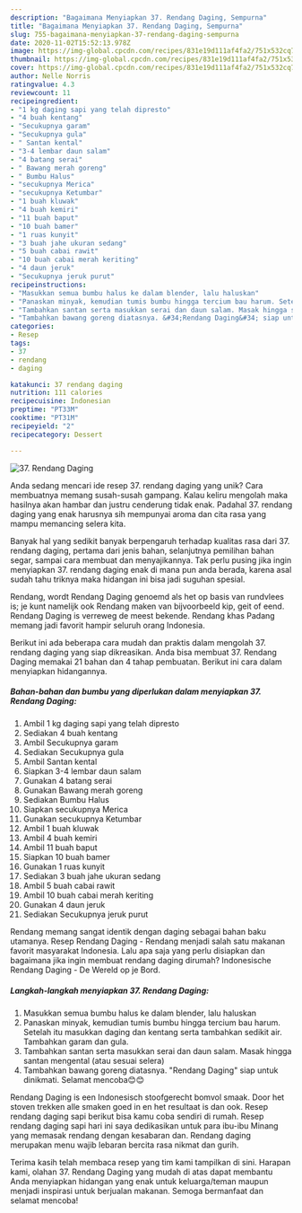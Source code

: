 ```yaml
---
description: "Bagaimana Menyiapkan 37. Rendang Daging, Sempurna"
title: "Bagaimana Menyiapkan 37. Rendang Daging, Sempurna"
slug: 755-bagaimana-menyiapkan-37-rendang-daging-sempurna
date: 2020-11-02T15:52:13.978Z
image: https://img-global.cpcdn.com/recipes/831e19d111af4fa2/751x532cq70/37-rendang-daging-foto-resep-utama.jpg
thumbnail: https://img-global.cpcdn.com/recipes/831e19d111af4fa2/751x532cq70/37-rendang-daging-foto-resep-utama.jpg
cover: https://img-global.cpcdn.com/recipes/831e19d111af4fa2/751x532cq70/37-rendang-daging-foto-resep-utama.jpg
author: Nelle Norris
ratingvalue: 4.3
reviewcount: 11
recipeingredient:
- "1 kg daging sapi yang telah dipresto"
- "4 buah kentang"
- "Secukupnya garam"
- "Secukupnya gula"
- " Santan kental"
- "3-4 lembar daun salam"
- "4 batang serai"
- " Bawang merah goreng"
- " Bumbu Halus"
- "secukupnya Merica"
- "secukupnya Ketumbar"
- "1 buah kluwak"
- "4 buah kemiri"
- "11 buah baput"
- "10 buah bamer"
- "1 ruas kunyit"
- "3 buah jahe ukuran sedang"
- "5 buah cabai rawit"
- "10 buah cabai merah keriting"
- "4 daun jeruk"
- "Secukupnya jeruk purut"
recipeinstructions:
- "Masukkan semua bumbu halus ke dalam blender, lalu haluskan"
- "Panaskan minyak, kemudian tumis bumbu hingga tercium bau harum. Setelah itu masukkan daging dan kentang serta tambahkan sedikit air. Tambahkan garam dan gula."
- "Tambahkan santan serta masukkan serai dan daun salam. Masak hingga santan mengental (atau sesuai selera)"
- "Tambahkan bawang goreng diatasnya. &#34;Rendang Daging&#34; siap untuk dinikmati. Selamat mencoba😊😊"
categories:
- Resep
tags:
- 37
- rendang
- daging

katakunci: 37 rendang daging 
nutrition: 111 calories
recipecuisine: Indonesian
preptime: "PT33M"
cooktime: "PT31M"
recipeyield: "2"
recipecategory: Dessert

---
```



![37. Rendang Daging](https://img-global.cpcdn.com/recipes/831e19d111af4fa2/751x532cq70/37-rendang-daging-foto-resep-utama.jpg)

Anda sedang mencari ide resep 37. rendang daging yang unik? Cara membuatnya memang susah-susah gampang. Kalau keliru mengolah maka hasilnya akan hambar dan justru cenderung tidak enak. Padahal 37. rendang daging yang enak harusnya sih mempunyai aroma dan cita rasa yang mampu memancing selera kita.

Banyak hal yang sedikit banyak berpengaruh terhadap kualitas rasa dari 37. rendang daging, pertama dari jenis bahan, selanjutnya pemilihan bahan segar, sampai cara membuat dan menyajikannya. Tak perlu pusing jika ingin menyiapkan 37. rendang daging enak di mana pun anda berada, karena asal sudah tahu triknya maka hidangan ini bisa jadi suguhan spesial.

Rendang, wordt Rendang Daging genoemd als het op basis van rundvlees is; je kunt namelijk ook Rendang maken van bijvoorbeeld kip, geit of eend. Rendang Daging is verreweg de meest bekende. Rendang khas Padang memang jadi favorit hampir seluruh orang Indonesia.


Berikut ini ada beberapa cara mudah dan praktis dalam mengolah 37. rendang daging yang siap dikreasikan. Anda bisa membuat 37. Rendang Daging memakai 21 bahan dan 4 tahap pembuatan. Berikut ini cara dalam menyiapkan hidangannya.

<!--inarticleads1-->

##### Bahan-bahan dan bumbu yang diperlukan dalam menyiapkan 37. Rendang Daging:

1. Ambil 1 kg daging sapi yang telah dipresto
1. Sediakan 4 buah kentang
1. Ambil Secukupnya garam
1. Sediakan Secukupnya gula
1. Ambil  Santan kental
1. Siapkan 3-4 lembar daun salam
1. Gunakan 4 batang serai
1. Gunakan  Bawang merah goreng
1. Sediakan  Bumbu Halus
1. Siapkan secukupnya Merica
1. Gunakan secukupnya Ketumbar
1. Ambil 1 buah kluwak
1. Ambil 4 buah kemiri
1. Ambil 11 buah baput
1. Siapkan 10 buah bamer
1. Gunakan 1 ruas kunyit
1. Sediakan 3 buah jahe ukuran sedang
1. Ambil 5 buah cabai rawit
1. Ambil 10 buah cabai merah keriting
1. Gunakan 4 daun jeruk
1. Sediakan Secukupnya jeruk purut


Rendang memang sangat identik dengan daging sebagai bahan baku utamanya. Resep Rendang Daging - Rendang menjadi salah satu makanan favorit masyarakat Indonesia. Lalu apa saja yang perlu disiapkan dan bagaimana jika ingin membuat rendang daging dirumah? Indonesische Rendang Daging - De Wereld op je Bord. 

<!--inarticleads2-->

##### Langkah-langkah menyiapkan 37. Rendang Daging:

1. Masukkan semua bumbu halus ke dalam blender, lalu haluskan
1. Panaskan minyak, kemudian tumis bumbu hingga tercium bau harum. Setelah itu masukkan daging dan kentang serta tambahkan sedikit air. Tambahkan garam dan gula.
1. Tambahkan santan serta masukkan serai dan daun salam. Masak hingga santan mengental (atau sesuai selera)
1. Tambahkan bawang goreng diatasnya. &#34;Rendang Daging&#34; siap untuk dinikmati. Selamat mencoba😊😊


Rendang Daging is een Indonesisch stoofgerecht bomvol smaak. Door het stoven trekken alle smaken goed in en het resultaat is dan ook. Resep rendang daging sapi berikut bisa kamu coba sendiri di rumah. Resep rendang daging sapi hari ini saya dedikasikan untuk para ibu-ibu Minang yang memasak rendang dengan kesabaran dan. Rendang daging merupakan menu wajib lebaran bercita rasa nikmat dan gurih. 

Terima kasih telah membaca resep yang tim kami tampilkan di sini. Harapan kami, olahan 37. Rendang Daging yang mudah di atas dapat membantu Anda menyiapkan hidangan yang enak untuk keluarga/teman maupun menjadi inspirasi untuk berjualan makanan. Semoga bermanfaat dan selamat mencoba!
